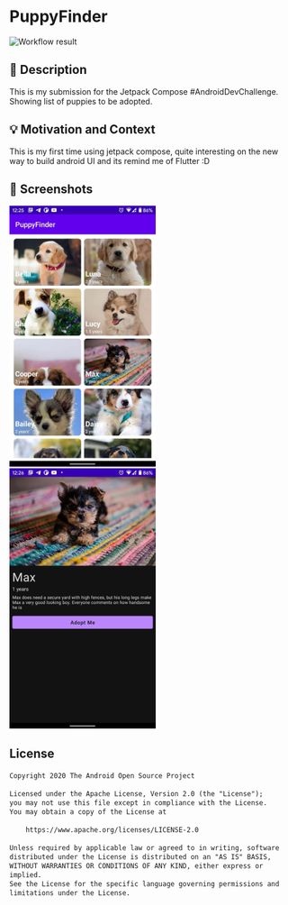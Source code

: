 # PuppyFinder

![Workflow result](https://github.com/dekzitfz/android-dev-challenge-compose/workflows/Check/badge.svg)


## :scroll: Description
This is my submission for the Jetpack Compose #AndroidDevChallenge. Showing list of puppies to be adopted.


## :bulb: Motivation and Context
This is my first time using jetpack compose, quite interesting on the new way to build android UI and its remind me of Flutter :D


## :camera_flash: Screenshots
<img src="/results/screenshot_1.png" width="260">&emsp;<img src="/results/screenshot_2.png" width="260">

## License
```
Copyright 2020 The Android Open Source Project

Licensed under the Apache License, Version 2.0 (the "License");
you may not use this file except in compliance with the License.
You may obtain a copy of the License at

    https://www.apache.org/licenses/LICENSE-2.0

Unless required by applicable law or agreed to in writing, software
distributed under the License is distributed on an "AS IS" BASIS,
WITHOUT WARRANTIES OR CONDITIONS OF ANY KIND, either express or implied.
See the License for the specific language governing permissions and
limitations under the License.
```